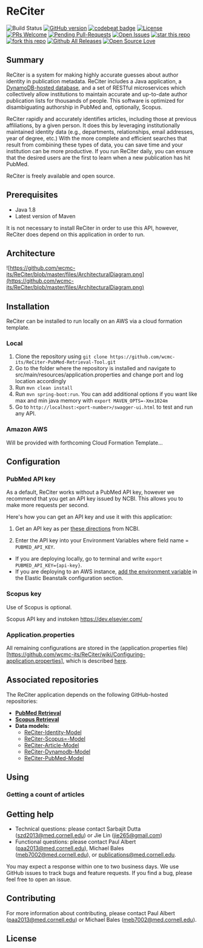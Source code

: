# ReCiter
![Build Status](https://codebuild.us-east-1.amazonaws.com/badges?uuid=eyJlbmNyeXB0ZWREYXRhIjoiVWFoRUNZQzBqMkJpTGQ4MHNNbUJkclE4OTRVV0Y0SzJBVTBVMmV5NVhyNUdpbXVDblkrcWZkWU9SQWFxV0dUand4d05iVFFlT0Z0bWJsamM1SnRaUFdFPSIsIml2UGFyYW1ldGVyU3BlYyI6ImkzMndTalROWWlXUC8yRW4iLCJtYXRlcmlhbFNldFNlcmlhbCI6MX0%3D&branch=master)
[![GitHub version](https://badge.fury.io/gh/wcmc-its%2FReCiter.svg)](https://badge.fury.io/gh/wcmc-its%2FReCiter)
[![codebeat badge](https://codebeat.co/badges/9845c96b-ed87-4b1a-b62c-1e0e8b51bbb8)](https://codebeat.co/projects/github-com-wcmc-its-reciter-master)
[![License](https://img.shields.io/badge/License-Apache%202.0-blue.svg)](https://opensource.org/licenses/Apache-2.0)
[![PRs Welcome](https://img.shields.io/badge/PRs-welcome-brightgreen.svg?style=flat-square)](http://makeapullrequest.com)
[![Pending Pull-Requests](http://githubbadges.herokuapp.com/wcmc-its/ReCiter/pulls.svg?style=flat)](https://github.com/wcmc-its/ReCiter/pulls)
[![Open Issues](http://githubbadges.herokuapp.com/wcmc-its/ReCiter/issues.svg?style=flat)](https://github.com/wcmc-its/ReCiter/issues)
[![star this repo](http://githubbadges.com/star.svg?user=wcmc-its&repo=ReCiter&style=flat)](https://github.com/wcmc-its/ReCiter)
[![fork this repo](http://githubbadges.com/fork.svg?user=wcmc-its&repo=ReCiter&style=flat)](https://github.com/wcmc-its/ReCiter/fork)
[![Github All Releases](https://img.shields.io/github/downloads/wcmc-its/ReCiter/total.svg)]()
[![Open Source Love](https://badges.frapsoft.com/os/v3/open-source.svg?v=102)](https://github.com/wcmc-its/ReCiter/) 


## Summary

ReCiter is a system for making highly accurate guesses about author identity in publication metadata. ReCiter includes a Java application, a [DynamoDB-hosted database](https://github.com/wcmc-its/ReCiter/wiki/DynamoDB-tables), and a set of RESTful microservices which collectively allow institutions to maintain accurate and up-to-date author publication lists for thousands of people. This software is optimized for disambiguating authorship in PubMed and, optionally, Scopus.

ReCiter rapidly and accurately identifies articles, including those at previous affiliations, by a given person. It does this by leveraging institutionally maintained identity data (e.g., departments, relationships, email addresses, year of degree, etc.) With the more complete and efficient searches that result from combining these types of data, you can save time and your institution can be more productive. If you run ReCiter daily, you can ensure that the desired users are the first to learn when a new publication has hit PubMed.

ReCiter is freely available and open source.  

## Prerequisites
- Java 1.8
- Latest version of Maven

It is not necessary to install ReCiter in order to use this API, however, ReCiter does depend on this application in order to run.


## Architecture

![https://github.com/wcmc-its/ReCiter/blob/master/files/ArchitecturalDiagram.png](https://github.com/wcmc-its/ReCiter/blob/master/files/ArchitecturalDiagram.png)



## Installation

ReCiter can be installed to run locally on an AWS via a cloud formation template.

### Local

1. Clone the repository using `git clone https://github.com/wcmc-its/ReCiter-PubMed-Retrieval-Tool.git`
2. Go to the folder where the repository is installed and navigate to src/main/resources/application.properties and change port and log location accordingly
3. Run `mvn clean install`
4. Run `mvn spring-boot:run`. You can add additional options if you want like max and min java memory with `export MAVEN_OPTS=-Xmx1024m`
5. Go to `http://localhost:<port-number>/swagger-ui.html` to test and run any API.


### Amazon AWS

Will be provided with forthcoming Cloud Formation Template...


## Configuration

### PubMed API key

As a default, ReCiter works without a PubMed API key, however we recommend that you get an API key issued by NCBI. This allows you to make more requests per second.

Here's how you can get an API key and use it with this application:

1. Get an API key as per [these directions](https://ncbiinsights.ncbi.nlm.nih.gov/2017/11/02/new-api-keys-for-the-e-utilities/) from NCBI.

2. Enter the API key into your Environment Variables where field name = `PUBMED_API_KEY`.
- If you are deploying locally, go to terminal and write `export PUBMED_API_KEY={api-key}`. 
- If you are deploying to an AWS instance, [add the environment variable](https://docs.aws.amazon.com/elasticbeanstalk/latest/dg/environments-cfg-softwaresettings.html#environments-cfg-softwaresettings-console) in the Elastic Beanstalk configuration section.

### Scopus key

Use of Scopus is optional.

Scopus API key and instoken
https://dev.elsevier.com/


### Application.properties

All remaining configurations are stored in the (application.properties file)[https://github.com/wcmc-its/ReCiter/wiki/Configuring-application.properties], which is described [here](https://github.com/wcmc-its/ReCiter/wiki/Configuring-application.properties).



## Associated repositories

The ReCiter application depends on the following GitHub-hosted repositories:
- **[PubMed Retrieval](https://github.com/wcmc-its/ReCiter-PubMed-Retrieval-Tool)**
- **[Scopus Retrieval](https://github.com/wcmc-its/ReCiter-Scopus-Retrieval-Tool)**
- **Data models:**
  - [ReCiter-Identity-Model](https://github.com/wcmc-its/ReCiter-Identity-Model)
  - [ReCiter-Scopus=-Model](https://github.com/wcmc-its/ReCiter-Scopus-Model)
  - [ReCiter-Article-Model](https://github.com/wcmc-its/ReCiter-Article-Model)
  - [ReCiter-Dynamodb-Model](https://github.com/wcmc-its/ReCiter-Dynamodb-Model)
  - [ReCiter-PubMed-Model](https://github.com/wcmc-its/ReCiter-PubMed-Model)





## Using
 
### Getting a count of articles







## Getting help

- Technical questions: please contact Sarbajit Dutta (szd2013@med.cornell.edu) or Jie Lin (jie265@gmail.com)
- Functional questions: please contact Paul Albert (paa2013@med.cornell.edu), Michael Bales (meb7002@med.cornell.edu), or publications@med.cornell.edu.

You may expect a response within one to two business days. We use GitHub issues to track bugs and feature requests. If you find a bug, please feel free to open an issue.

## Contributing

For more information about contributing, please contact Paul Albert (paa2013@med.cornell.edu) or Michael Bales (meb7002@med.cornell.edu).

## License







